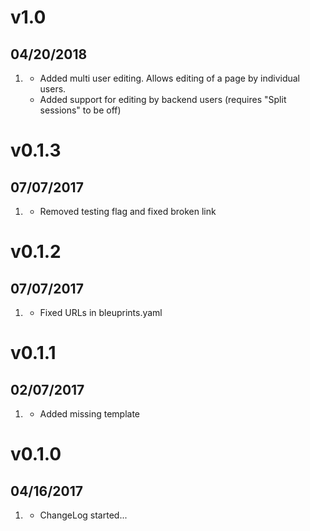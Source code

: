 # v1.0
##  04/20/2018

1. [](#new)
    * Added multi user editing. Allows editing of a page by individual users.
    * Added support for editing by backend users (requires "Split sessions" to be off)

# v0.1.3
##  07/07/2017

1. [](#changed)
    * Removed testing flag and fixed broken link

# v0.1.2
##  07/07/2017

1. [](#changed)
    * Fixed URLs in bleuprints.yaml

# v0.1.1
##  02/07/2017

1. [](#new)
    * Added missing template

# v0.1.0
##  04/16/2017

1. [](#new)
    * ChangeLog started...
